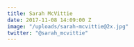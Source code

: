 ```yaml
---
title: Sarah McVittie
date: 2017-11-08 14:09:00 Z
image: "/uploads/sarah-mcvittie@2x.jpg"
twitter: "@sarah_mcvittie"
---
```


